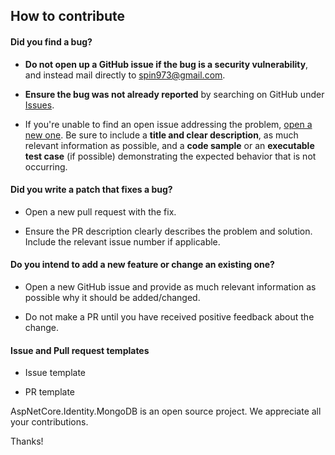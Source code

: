 ## How to contribute

#### **Did you find a bug?**

* **Do not open up a GitHub issue if the bug is a security vulnerability**, and instead mail directly to spin973@gmail.com.

* **Ensure the bug was not already reported** by searching on GitHub under [Issues](https://github.com/spin973/AspNetCore.Identity.MongoDB/issues).

* If you're unable to find an open issue addressing the problem, [open a new one](https://github.com/spin973/AspNetCore.Identity.MongoDB/issues/new). Be sure to include 
a **title and clear description**, as much relevant information as possible, and a **code sample** or an **executable test case** (if possible) demonstrating the expected behavior 
that is not occurring.

#### **Did you write a patch that fixes a bug?**

* Open a new pull request with the fix.

* Ensure the PR description clearly describes the problem and solution. Include the relevant issue number if applicable.

#### **Do you intend to add a new feature or change an existing one?**

* Open a new GitHub issue and provide as much relevant information as possible why it should be added/changed.

* Do not make a PR until you have received positive feedback about the change.

#### **Issue and Pull request templates**

* Issue template

* PR template

AspNetCore.Identity.MongoDB is an open source project. We appreciate all your contributions.

Thanks!
